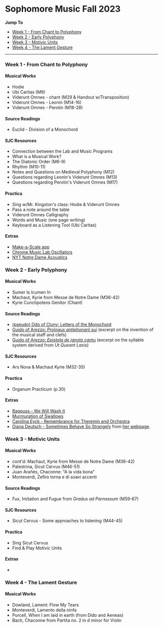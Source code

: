 #  Sophomore Music Fall 2023



**Jump To**

- [Week 1 - From Chant to Polyphony](#week-1---from-chant-to-polyphony)
- [Week 2 - Early Polyphony](#week-2---early-polyphony)
- [Week 3 - Motivic Units](#week-3---motivic-units)
- [Week 4 - The Lament Gesture](#week-4---the-lament-gesture)



---

### Week 1 - From Chant to Polyphony

#### Musical Works

- Hodie 
- Ubi Caritas (M9)
- Viderunt Omnes - chant (M29 & Handout w/Transposition)
- Viderunt Omnes - Leonin (M14-16)
- Viderunt Omnes - Perotin (M18-28)



#### Source Readings

- Euclid - Division of a Monochord



#### SJC Resources

- Connection between the Lab and Music Programs
- What is a Musical Work?
- The Diatonic Order (M6-9)
- Rhythm (M10-11)
- Notes and Questions on Medieval Polyphony (M12)
- Questions regarding Leonin's Viderunt Omnes (M13)
- Questions regarding Perotin's Viderunt Omnes (M17)



#### Practica

- Sing w/Mr. Kingston's class: Hodie & Viderunt Omnes
- Pass a note around the table
- Viderunt Omnes Calligraphy
- Words and Music (one page writing)
- Keyboard as a Listening Tool (Ubi Caritas)



#### Extras

- [Make-a-Scale app](https://davidforrest.github.io/makeascale/)
- [Chrome Music Lab Oscillators](https://musiclab.chromeexperiments.com/Oscillators/)
- [NYT Notre Dame Acoustics](https://www.nytimes.com/interactive/2023/03/03/magazine/notre-dame-cathedral-acoustics-sound.html)




### Week 2 - Early Polyphony


#### Musical Works

- Sumer Is Icumen In
- Machaut, Kyrie from Messe de Notre Dame (M36-42)
- Kyrie Cunctipotens Genitor (Chant) 



#### Source Readings

- [(pseudo) Odo of Cluny: Letters of the Monochord](resources/odo_monochord.pdf)
- [Guido of Arezzo: *Prologus antiphonarii sui*](resources/guido_staff_clefs.pdf) (excerpt on the invention of the musical staff and clefs)
- [Guido of Arezzo: *Epistola de ignoto cantu*](resources/guido_syllables.pdf) (excerpt on the syllable system derived from *Ut Queant Laxis*)



#### SJC Resources

- Ars Nova & Machaut Kyrie (M32-35)



#### Practica

- Organum Practicum (p.30) 



#### Extras

- [Bagpuss - We Will Wash It](https://www.youtube.com/watch?v=WVzAJbEkyyU)
- [Murmuration of Swallows](https://www.youtube.com/watch?v=VBjxsKNIHD8)
- [Carolina Eyck - Remembrance for Theremin and Orchestra](https://www.youtube.com/watch?v=QQCcDh3QmGU)
- [Diana Deutsch - Sometimes Behave So Strangely](http://philomel.com/asa156th/mp3/Sound_Demo_1.mp3) from [her webpage](https://deutsch.ucsd.edu/psychology/pages.php?i=212).



### Week 3 - Motivic Units


#### Musical Works

- cont'd: Machaut, Kyrie from Messe de Notre Dame (M36-42)
- Palestrina, Sicut Cervus (M46-51)
- Juan Arañés, Chaconne: "A la vida bona"
- Monteverdi, Zefiro torna e di soavi accenti



#### Source Readings

- Fux, Imitation and Fugue from *Gradus ad Parnassum* (M59-67)



#### SJC Resources

- Sicut Cervus - Some approaches to listening (M44-45)



#### Practica

- Sing Sicut Cervus
- Find & Play Motivic Units



#### Extras

- 



### Week 4 - The Lament Gesture


#### Musical Works

- Dowland, Lament: Flow My Tears
- Monteverdi, Lamento della ninfa
- Purcell, When I am laid in earth (from Dido and Aeneas)
- Bach, Chaconne from Partita no. 2 in d minor for Violin